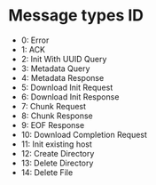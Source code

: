 # Message types ID
- 0: Error
- 1: ACK
- 2: Init With UUID Query
- 3: Metadata Query
- 4: Metadata Response
- 5: Download Init Request
- 6: Download Init Response
- 7: Chunk Request
- 8: Chunk Response
- 9: EOF Response
- 10: Download Completion Request
- 11: Init existing host
- 12: Create Directory
- 13: Delete Directory
- 14: Delete File
